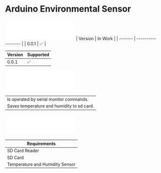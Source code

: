 # Arduino Environmental Sensor
![Version](/img/VERSION.png)
| Version | In Work            |
| ------- | ------------------ |
|  0.0.1 | :white_check_mark: |

| Version  | Supported |
| ------------- | ------------- |
|  0.0.1  | :white_check_mark: |

![Version](/img/FEATURES.png)

|   | 
| ------------- | 
| Is operated by serial monitor commands. |
| Saves temperature and humidity to sd card. |

![Version](/img/INFO.png)

|  Requirements | 
| ------------- | 
| SD Card Reader |
| SD Card |
| Temperature and Humidity Sensor |
